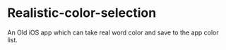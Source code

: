 # Realistic-color-selection
An Old iOS app which can take real word color and save to the app color list.
